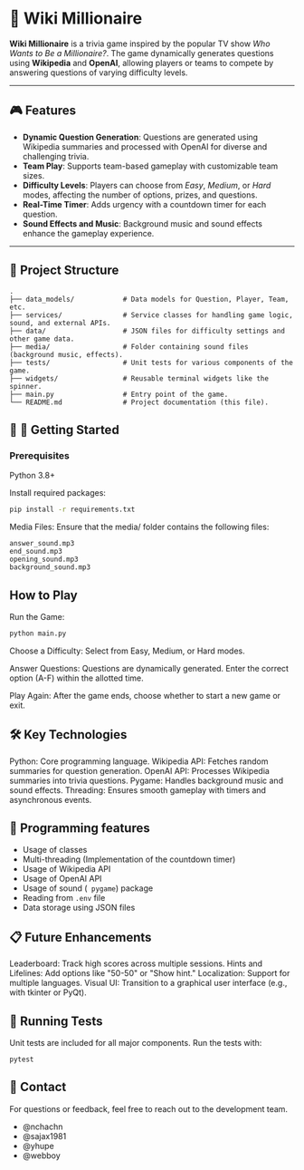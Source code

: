 # 🧠 Wiki Millionaire

**Wiki Millionaire** is a trivia game inspired by the popular TV show *Who Wants to Be a Millionaire?*. The game dynamically generates questions using **Wikipedia** and **OpenAI**, allowing players or teams to compete by answering questions of varying difficulty levels.

---

## 🎮 Features

- **Dynamic Question Generation**: Questions are generated using Wikipedia summaries and processed with OpenAI for diverse and challenging trivia.
- **Team Play**: Supports team-based gameplay with customizable team sizes.
- **Difficulty Levels**: Players can choose from *Easy*, *Medium*, or *Hard* modes, affecting the number of options, prizes, and questions.
- **Real-Time Timer**: Adds urgency with a countdown timer for each question.
- **Sound Effects and Music**: Background music and sound effects enhance the gameplay experience.

---

## 📂 Project Structure

```plaintext
.
├── data_models/            # Data models for Question, Player, Team, etc.
├── services/               # Service classes for handling game logic, sound, and external APIs.
├── data/                   # JSON files for difficulty settings and other game data.
├── media/                  # Folder containing sound files (background music, effects).
├── tests/                  # Unit tests for various components of the game.
├── widgets/                # Reusable terminal widgets like the spinner.
├── main.py                 # Entry point of the game.
└── README.md               # Project documentation (this file).
```

## 🚀 🚀 Getting Started
### Prerequisites
Python 3.8+

Install required packages:
```bash
pip install -r requirements.txt
```
Media Files: Ensure that the media/ folder contains the following files:

```
answer_sound.mp3
end_sound.mp3
opening_sound.mp3
background_sound.mp3
```
## How to Play
Run the Game:

```bash
python main.py
```
Choose a Difficulty: Select from Easy, Medium, or Hard modes.

Answer Questions: Questions are dynamically generated. Enter the correct option (A-F) within the allotted time.

Play Again: After the game ends, choose whether to start a new game or exit.

## 🛠️ Key Technologies
Python: Core programming language.
Wikipedia API: Fetches random summaries for question generation.
OpenAI API: Processes Wikipedia summaries into trivia questions.
Pygame: Handles background music and sound effects.
Threading: Ensures smooth gameplay with timers and asynchronous events.
## 🎨 Programming features
- Usage of classes
- Multi-threading (Implementation of the countdown timer)
- Usage of Wikipedia API
- Usage of OpenAI API
- Usage of sound (``` pygame```) package
- Reading from ```.env``` file
- Data storage using JSON files

## 📋 Future Enhancements
Leaderboard: Track high scores across multiple sessions.
Hints and Lifelines: Add options like "50-50" or "Show hint."
Localization: Support for multiple languages.
Visual UI: Transition to a graphical user interface (e.g., with tkinter or PyQt).
## 🧪 Running Tests
Unit tests are included for all major components. Run the tests with:
```
pytest

```

## 📧 Contact
For questions or feedback, feel free to reach out to the development team.

- @nchachn
- @sajax1981
- @yhupe
- @webboy